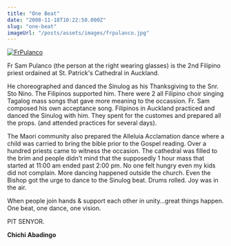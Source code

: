 ```yaml
---
title: "One Beat"
date: "2008-11-18T10:22:50.000Z"
slug: "one-beat"
imageUrl: "/posts/assets/images/frpulanco.jpg"
---
```


[![](http://stonino.files.wordpress.com/2011/05/frpulanco.jpg?resize=300%2C225 "FrPulanco")](http://stonino.files.wordpress.com/2011/05/frpulanco.jpg)

Fr Sam Pulanco (the person at the right wearing glasses) is the 2nd Filipino priest ordained at St. Patrick's Cathedral in Auckland.

He choreographed and danced the Sinulog as his Thanksgiving to the Snr. Sto Nino. The Filipinos supported him. There were 2 all Filipino choir singing Tagalog mass songs that gave more meaning to the occassion. Fr. Sam composed his own acceptance song. Filipinos in Auckland practiced and danced the Sinulog with him. They spent for the customes and prepared all the props. (and attended practices for several days).

The Maori community also prepared the Alleluia Acclamation dance where a child was carried to bring the bible prior to the Gospel reading. Over a hundred priests came to witness the occasion. The cathedral was filled to the brim and people didn't mind that the supposedly 1 hour mass that started at 11:00 am ended past 2:00 pm. No one felt hungry even my kids did not complain. More dancing happened outside the church. Even the Bishop got the urge to dance to the Sinulog beat. Drums rolled. Joy was in the air.

When people join hands & support each other in unity…great things happen.  
One beat, one dance, one vision.

PIT SENYOR.

**Chichi Abadingo**